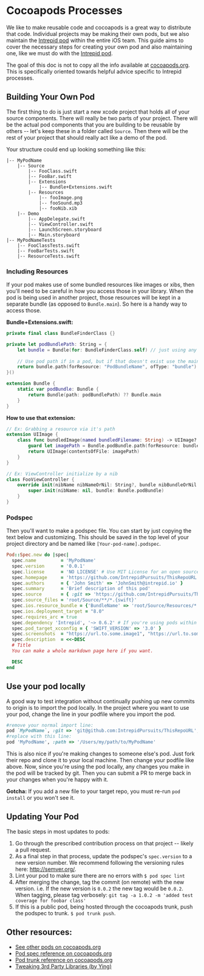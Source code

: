 # Cocoapods Processes

We like to make reusable code and cocoapods is a great way to distribute that code. Individual projects may be making their own pods, but we also maintain the [Intrepid pod](https://github.com/IntrepidPursuits/swift-wisdom) within the entire iOS team. This guide aims to cover the necessary steps for creating your own pod and also maintaining one, like we must do with the [Intrepid pod](https://github.com/IntrepidPursuits/swift-wisdom).

The goal of this doc is not to copy all the info available at [cocoapods.org](https://cocoapods.org/). This is specifically oriented towards helpful advice specific to Intrepid processes.

## Building Your Own Pod

The first thing to do is just start a new xcode project that holds all of your source components. There will really be two parts of your project. There will be the actual pod components that you are building to be reusable by others -- let's keep these in a folder called `Source`. Then there will be the rest of your project that should really act like a demo of the pod.

Your structure could end up looking something like this:
```
|-- MyPodName
    |-- Source
        |-- FooClass.swift
        |-- FooBar.swift
        |-- Extensions
            |-- Bundle+Extensions.swift
        |-- Resources
            |-- fooImage.png
            |-- fooSound.mp3
            |-- fooNib.xib
    |-- Demo
        |-- AppDelegate.swift
        |-- ViewController.swift
        |-- LaunchScreen.storyboard
        |-- Main.storyboard
|-- MyPodNameTests
    |-- FooClassTests.swift
    |-- FooBarTests.swift
    |-- ResourceTests.swift
```

### Including Resources

If your pod makes use of some bundled resources like images or xibs, then you'll need to be careful in how you access those in your library. When the pod is being used in another project, those resources will be kept in a separate bundle (as opposed to `Bundle.main`). So here is a handy way to access those.

**Bundle+Extensions.swift:**
```swift
private final class BundleFinderClass {}

private let podBundlePath: String = {
    let bundle = Bundle(for: BundleFinderClass.self) // just using any random class from this framework.
    
    // Use pod path if in a pod, but if that doesn't exist use the mainBundle because we're in the source project
    return bundle.path(forResource: "PodBundleName", ofType: "bundle") ?? Bundle.main.bundlePath // Replace "PodBundleName" with the name of your bundle that you use in the PodSpec.
}()

extension Bundle {
    static var podBundle: Bundle {
        return Bundle(path: podBundlePath) ?? Bundle.main
    }
}
```
**How to use that extension:**
```swift
// Ex: Grabbing a resource via it's path
extension UIImage {
    class func bundledImage(named bundledFilename: String) -> UIImage? {
        guard let imagePath = Bundle.podBundle.path(forResource: bundledFilename, ofType: "png") else { return nil }
        return UIImage(contentsOfFile: imagePath)
    }
}

// Ex: ViewController initialize by a nib
class FooViewController {
    override init(nibName nibNameOrNil: String?, bundle nibBundleOrNil: NSBundle?) {
        super.init(nibName: nil, bundle: Bundle.podBundle)
    }
}
```


### Podspec

Then you'll want to make a podspec file. You can start by just copying the text below and customizing. This should be saved in the top level of your project directory and be named like `[Your-pod-name].podspec`.

```ruby
Pod::Spec.new do |spec|
  spec.name         = 'MyPodName'
  spec.version      = '0.0.1'
  spec.license      = 'NO LICENSE' # Use MIT License for an open source pod.
  spec.homepage     = 'https://github.com/IntrepidPursuits/ThisRepoURL'
  spec.authors      = { 'John Smith' => 'JohnSmith@intrepid.io' }
  spec.summary      = 'Brief description of this pod'
  spec.source       = { :git => 'https://github.com/IntrepidPursuits/ThisRepoURL.git', :tag => "#{spec.version}" }
  spec.source_files = 'root/Source/**/*.{swift}'
  spec.ios.resource_bundle = {'BundleName' => 'root/Source/Resources/*'} # This is images, xibs, storyboards.
  spec.ios.deployment_target = "8.0"
  spec.requires_arc = true
  spec.dependency 'Intrepid', '~> 0.6.2' # If you're using pods within your pod, declare them here.
  spec.pod_target_xcconfig = { 'SWIFT_VERSION' => '3.0' }
  spec.screenshots  = "https://url.to.some.image1", "https://url.to.some.image2"
  spec.description	= <<-DESC
  # Title
  You can make a whole markdown page here if you want.

  DESC
end
```

## Use your pod locally

A good way to test integration without continually pushing up new commits to origin is to import the pod locally. In the project where you want to use your pod, change the line in your podfile where you import the pod.
```ruby
#remove your normal import line:
pod `MyPodName`, :git => 'git@github.com:IntrepidPursuits/ThisRepoURL', :tag => '7.0.1'
#replace with this line:
pod 'MyPodName', :path => '/Users/my/path/to/MyPodName'
```

This is also nice if you're making changes to someone else's pod. Just fork their repo and clone it to your local machine. Then change your podfile like above. Now, since you're using the pod locally, any changes you make in the pod will be tracked by git. Then you can submit a PR to merge back in your changes when you're happy with it.

**Gotcha:** If you add a new file to your target repo, you must re-run `pod install` or you won't see it.

## Updating Your Pod

The basic steps in most updates to pods:

1. Go through the prescribed contribution process on that project -- likely a pull request.
1. As a final step in that process, update the podspec's `spec.version` to a new version number. We recommend following the versioning rules here: http://semver.org/.
1. Lint your pod to make sure there are no errors with `$ pod spec lint`
1. After merging the change, tag the commit (on remote) with the new version. i.e. If the new version is `0.0.2` the new tag would be `0.0.2`. When tagging, please tag verbosely: `git tag -a 1.0.2 -m 'added test coverage for foobar class'`
1. If this is a public pod, being hosted through the cocoapods trunk, push the podspec to trunk. `$ pod trunk push`.

## Other resources:

- [See other pods on cocoapods.org](https://cocoapods.org/)
- [Pod spec reference on cocoapods.org](https://guides.cocoapods.org/syntax/podspec.html)
- [Pod trunk reference on cocoapods.org](https://guides.cocoapods.org/making/getting-setup-with-trunk.html)
- [Tweaking 3rd Party Libraries (by Ying)](http://blog.intrepid.io/cocoapods-tweaking-3rd-party-libraries)
